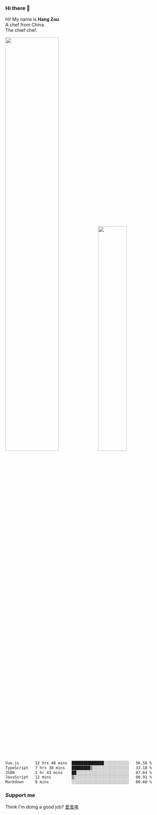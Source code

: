 ### Hi there 👋

Hi! My name is **Hang Zou**.  
A chef from China.  
The chief chef.

<img align="" width="57.5%" src="https://github-readme-stats.vercel.app/api?username=zouhangwithsweet&hide_title=true&hide_border=true&show_icons=true&include_all_commits=true&line_height=21" /><img align="" width="42.4%" src="https://github-readme-stats.vercel.app/api/top-langs/?username=zouhangwithsweet&hide_title=true&hide_border=true&layout=compact" />

<!--START_SECTION:waka-->

```txt
Vue.js       12 hrs 48 mins  ██████████████░░░░░░░░░░░   56.56 %
TypeScript   7 hrs 30 mins   ████████▒░░░░░░░░░░░░░░░░   33.18 %
JSON         1 hr 43 mins    ██░░░░░░░░░░░░░░░░░░░░░░░   07.64 %
JavaScript   12 mins         ▒░░░░░░░░░░░░░░░░░░░░░░░░   00.91 %
Markdown     8 mins          ░░░░░░░░░░░░░░░░░░░░░░░░░   00.60 %
```

<!--END_SECTION:waka-->

### Support me

Think I'm doing a good job? [爱发电](https://afdian.net/@zouhangsweet)
